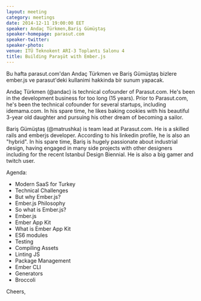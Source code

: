 ```yaml
---
layout: meeting
category: meetings
date: 2014-12-11 19:00:00 EET
speaker: Andaç Türkmen,Bariş Gümüştaş
speaker-homepage: parasut.com
speaker-twitter: 
speaker-photo: 
venue: ITÜ Teknokent ARI-3 Toplantı Salonu 4
title: Building Paraşüt with Ember.js
---
```

Bu hafta  parasut.com'dan Andaç Türkmen ve Bariş Gümüştaş bizlere ember.js ve parasut'deki kullanimi hakkinda bir sunum yapacak.

Andaç Türkmen (@andac) is technical cofounder of Parasut.com. He's been in the development business for too long (15 years). Prior to Parasut.com, he's been the technical cofounder for several startups, including idemama.com. In his spare time, he likes baking cookies with his beautiful 3-year old daughter and pursuing his other dream of becoming a sailor. 

Bariş Gümüştaş (@matrushka) is team lead at Parasut.com. He is a skilled rails and emberjs developer. According to his linkedin profile, he is also an "hybrid". In his spare time, Bariş is hugely passionate about industrial design, having engaged in many side projects with other designers including for the recent Istanbul Design Biennial. He is also a big gamer and twitch user. 

Agenda:

- Modern SaaS for Turkey
- Technical Challenges
- But why Ember.js?
- Ember.js Philosophy
- So what is Ember.js?
- Ember.js
- Ember App Kit
- What is Ember App Kit
- ES6 modules
- Testing
- Compiling Assets
- Linting JS
- Package Management
- Ember CLI
- Generators
- Broccoli

Cheers,
